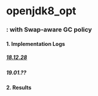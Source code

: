 # openjdk8_opt
### : with Swap-aware GC policy

#### 1. Implementation Logs

##### [18.12.28][link]
[link]: https://docs.google.com/document/d/16LjwTI7XVKq4aVn4blaz6uDWJKBE-hYdDjoLpo9hFkg/edit?usp=sharing

##### 19.01.??




#### 2. Results
